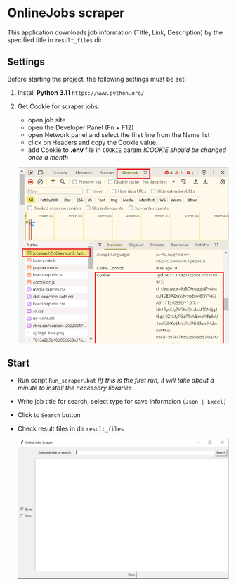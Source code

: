 # OnlineJobs scraper

This application downloads job information (Title, Link, Description) by the specified title
in `result_files` dir


## Settings

Before starting the project, the following settings must be set:

1) Install **Python 3.11**  `https://www.python.org/`

2) Get Сookie for scraper jobs:
   - open job site
   - open the Developer Panel (Fn + F12)
   - open Network panel and select the first line from the Name list
   - click on Headers and copy the Сookie value.
   - add Cookie to **.env** file in `COOKIE` param *!COOKIE should be changed once a month*
   
   
   ![img.png](static/cookie_settings.png)

## Start

- Run script `Run_scraper.bat` *!If this is the first run, it will take about a minute to install the necessary libraries*
- Write job title for search, select type for save informaion `(Json | Excel)`
- Click to `Search` button
- Check result files in dir `result_files`


   ![img_1.png](static/scraper_settings.png)